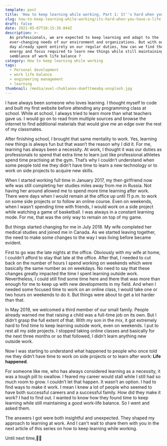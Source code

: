 ```yaml
---
template: post
title: 'How to keep learning while working, Part 1: It''s hard when you have a life.'
slug: how-to-keep-learning-while-working/its-hard-when-you-have-a-life
draft: false
date: 2021-05-07T10:15:39.044Z
description: >-
  As professionals, we are expected to keep learning and adapt to the
  ever-changing needs of our environment and organizations. But with our work
  day already spent entirely on our regular duties, how can we find the time,
  energy and focus required to learn new things while still maintaining a
  semblance of work life balance ?
category: How to keep learning while working
tags:
  - Personal development
  - work life balance
  - engineering management
  - learning
thumbnail: /media/avel-chuklanov-dumfltmeabq-unsplash.jpg
---
```

I have always been someone who loves learning. I thought myself to code and built my first website before attending any programming class at school. While at school, I always tried to learn more than what teachers gave us. I would go on to read from multiple sources and browse the internet to find additional materials that would give me an edge over the rest of my classmates. 

After finishing school, I brought that same mentality to work. Yes, learning new things is always fun but that wasn’t the reason why I did it. For me, learning has always been a necessity. At work, I thought it was our duties as professionals to spend that extra time to learn just like professional athletes spend time practising at the gym. That’s why I couldn’t understand when some people told me they didn’t have time to learn a new technology or to work on side projects to acquire new skills.

When I started working full time in January 2017, my then girlfriend now wife was still completing her studies miles away from me in Russia. Not having her around allowed me to spend more time learning after work. There were days when I would remain at the office up until 11 p.m. to work on some side projects or to follow an online course. Even on weekends, when I wasn’t spending time with friends, I would work on a side project while watching a game of basketball. I was always in a constant learning mode. For me, that was the only way to remain on top of my game. 

But things started changing for me in July 2018. My wife completed her medical studies and joined me in Canada. As we started leaving together, the need to make some changes to the way I was living before became evident.

First to go was the late nights at the office. Obviously with my wife at home, I couldn’t afford to stay that late at the office. After that, I needed to cut back on the number of hours I spend working on weekends which were basically the same number as on weekdays. No need to say that these changes greatly impacted the time I spent learning outside work. Nevertheless, I could still find some time here and there that was more than enough for me to keep up with new developments in my field. And when I needed some focused time to work on an online class, I would take one or two hours on weekends to do it. But things were about to get a lot harder than that.

In May 2019, we welcomed a third member of our small family. People already warned me that raising a child was a full-time job on its own. But I didn’t grasp the full extent of that. With my son in the mix, it got extremely hard to find time to keep learning outside work, even on weekends. I put to rest all my side projects. I stopped taking online classes and basically for the next three months or so that followed, I didn’t learn anything new outside work. 

Now I was starting to understand what happened to people who once told me they didn’t have time to work on side projects or to learn after work: **Life happened**.

For someone like me, who has always considered learning as a necessity, it was a tough pill to swallow. I feared my career would stall while I still had so much room to grow. I couldn’t let that happen. It wasn’t an option. I had to find ways to make it work. I mean I knew a lot of people who seemed to have both successful careers and a successful family. How did they make it work? I had to find out. I wanted to know how they found time to keep learning while still maintaining a good work-life balance. So I went and asked them. 

The answers I got were both insightful and unexpected. They shaped my approach to learning at work. And I can't wait to share them with you in the next article of this series on how to keep learning while working.

Until next time,✌🏾
